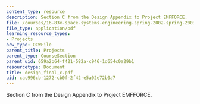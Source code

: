 ```yaml
---
content_type: resource
description: Section C from the Design Appendix to Project EMFFORCE.
file: /courses/16-83x-space-systems-engineering-spring-2002-spring-2003/cac996cb1272cb0f2f42e5a02e72b0a7_design_final_c.pdf
file_type: application/pdf
learning_resource_types:
- Projects
ocw_type: OCWFile
parent_title: Projects
parent_type: CourseSection
parent_uid: 659a2b64-f421-582a-c946-1d654c0a29b1
resourcetype: Document
title: design_final_c.pdf
uid: cac996cb-1272-cb0f-2f42-e5a02e72b0a7
---
```

Section C from the Design Appendix to Project EMFFORCE.

